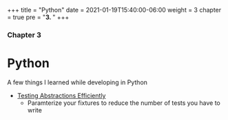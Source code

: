 +++
title = "Python"
date = 2021-01-19T15:40:00-06:00
weight = 3
chapter = true
pre = "<b>3. </b>"
+++

### Chapter 3

# Python

A few things I learned while developing in Python

- [Testing Abstractions Efficiently](./testing-abstractions)
  - Paramterize your fixtures to reduce the number of tests you have to write